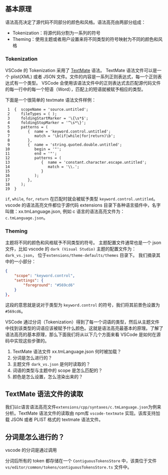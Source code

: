 ## 基本原理

语法高亮决定了源代码不同部分的颜色和风格。语法高亮由两部分组成：

+ Tokenization：将源代码分割为一系列的符号
+ Theming：使用主题或者用户设置来将不同类型的符号映射为不同的颜色和风格

### Tokenization

VSCode 的 Tokenization 采用了 [TextMate](https://macromates.com/manual/en/language_grammars) 语法。 TextMate 语法文件可以是一个 plist(XML) 或者 JSON 文件。文件的内容是一系列正则表达式，每一个正则表达式有一个类型。 VSCode 会使用该语法文件中的正则表达式去匹配源代码文件的每一行中的每一个短语（Word），匹配上的短语就被赋予相应的类型。

下面是一个很简单的 textmate 语法文件样例：

```textmate
 1  {  scopeName = 'source.untitled';
 2     fileTypes = ( );
 3     foldingStartMarker = '\{\s*$';
 4     foldingStopMarker = '^\s*\}';
 5     patterns = (
 6        {  name = 'keyword.control.untitled';
 7           match = '\b(if|while|for|return)\b';
 8        },
 9        {  name = 'string.quoted.double.untitled';
10           begin = '"';
11           end = '"';
12           patterns = ( 
13              {  name = 'constant.character.escape.untitled';
14                 match = '\\.';
15              }
16           );
17        },
18     );
19  }
```

`if`, `while`, `for`, `return` 在匹配时就会被赋予类型 `keyword.control.untitled`。 vscode 的语法高亮文件都位于源代码 extensions 目录下各种语言插件中，名字叫做：xx.tmLanguage.json, 例如 c 语言的语法高亮文件为：`c.tmLanguage.json`。

### Theming

主题将不同的颜色和风格赋予不同类型的符号。 主题配置文件通常也是一个 json 文件，比如 vscode 的 `dark (Visual Studio)` 主题的配置文件为：`dark_vs.json`， 位于`extensions/theme-defaults/themes` 目录下。 我们摘录其中的一小部分：

```json
{
	"scope": "keyword.control",
	"settings": {
		"foreground": "#569cd6"
	}
},
```

这段的意思就是说对于类型为 `keyword.control` 的符号，我们将其前景色设置为 `#569cd6`。

VSCode 通过分词（Tokenization）得到了每一个词语的类型，然后从主题文件中找到该类型的词语应该被赋予什么颜色。这就是语法高亮最基本的原理。了解了语法高亮的基本原理，那么下面我们将从以下几个方面来看 VSCode 是如何在源码中实现这些步骤的。

1. TextMate 语法文件 xx.tmLanguage.json 何时被加载？
2. 分词是怎么进行的？
3. 主题文件 `dark_vs.json` 是何时读取的？
4. 词语的类型与主题中的 scope 是怎么匹配的？
5. 颜色是怎么设置，怎么渲染出来的？

## TextMate 语法文件的读取

我们以c语言语法高亮文件`extensions/cpp/syntaxes/c.tmLanguage.json`为例来分析。TextMate 语法文件的读取由 npm库 `vscode-textmate` 实现。该库支持加载 JSON 或者 PLIST 格式的 textmate 语法文件。



## 分词是怎么进行的？

vscode 的分词是通过调用

分词后所有的 token 都存储在一个 `ContiguousTokensStore` 中，该类位于文件 `vs/editor/common/tokens/contiguousTokensStore.ts` 文件中。